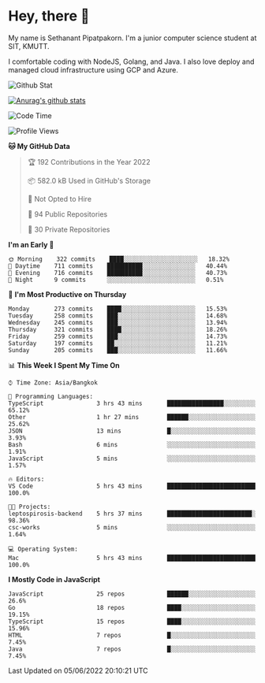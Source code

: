 # Hey, there 🙌
My name is Sethanant Pipatpakorn. I'm a junior computer science student at SIT, KMUTT.

I comfortable coding with NodeJS, Golang, and Java. I also love deploy and managed cloud infrastructure using GCP and Azure.

![Github Stat](https://github-profile-summary-cards.vercel.app/api/cards/profile-details?username=thetkpark&theme=dracula)

[![Anurag's github stats](https://github-readme-stats.vercel.app/api?username=thetkpark&count_private=true&show_icons=true&theme=tokyonight)](https://github.com/anuraghazra/github-readme-stats)

<!--START_SECTION:waka-->
![Code Time](http://img.shields.io/badge/Code%20Time-0%20secs-blue)

![Profile Views](http://img.shields.io/badge/Profile%20Views-14-blue)

**🐱 My GitHub Data** 

> 🏆 192 Contributions in the Year 2022
 > 
> 📦 582.0 kB Used in GitHub's Storage 
 > 
> 🚫 Not Opted to Hire
 > 
> 📜 94 Public Repositories 
 > 
> 🔑 30 Private Repositories  
 > 
**I'm an Early 🐤** 

```text
🌞 Morning    322 commits    ████░░░░░░░░░░░░░░░░░░░░░   18.32% 
🌆 Daytime    711 commits    ██████████░░░░░░░░░░░░░░░   40.44% 
🌃 Evening    716 commits    ██████████░░░░░░░░░░░░░░░   40.73% 
🌙 Night      9 commits      ░░░░░░░░░░░░░░░░░░░░░░░░░   0.51%

```
📅 **I'm Most Productive on Thursday** 

```text
Monday       273 commits    ████░░░░░░░░░░░░░░░░░░░░░   15.53% 
Tuesday      258 commits    ███░░░░░░░░░░░░░░░░░░░░░░   14.68% 
Wednesday    245 commits    ███░░░░░░░░░░░░░░░░░░░░░░   13.94% 
Thursday     321 commits    ████░░░░░░░░░░░░░░░░░░░░░   18.26% 
Friday       259 commits    ███░░░░░░░░░░░░░░░░░░░░░░   14.73% 
Saturday     197 commits    ██░░░░░░░░░░░░░░░░░░░░░░░   11.21% 
Sunday       205 commits    ███░░░░░░░░░░░░░░░░░░░░░░   11.66%

```


📊 **This Week I Spent My Time On** 

```text
⌚︎ Time Zone: Asia/Bangkok

💬 Programming Languages: 
TypeScript               3 hrs 43 mins       ████████████████░░░░░░░░░   65.12% 
Other                    1 hr 27 mins        ██████░░░░░░░░░░░░░░░░░░░   25.62% 
JSON                     13 mins             █░░░░░░░░░░░░░░░░░░░░░░░░   3.93% 
Bash                     6 mins              ░░░░░░░░░░░░░░░░░░░░░░░░░   1.91% 
JavaScript               5 mins              ░░░░░░░░░░░░░░░░░░░░░░░░░   1.57%

🔥 Editors: 
VS Code                  5 hrs 43 mins       █████████████████████████   100.0%

🐱‍💻 Projects: 
leptospirosis-backend    5 hrs 37 mins       ████████████████████████░   98.36% 
csc-works                5 mins              ░░░░░░░░░░░░░░░░░░░░░░░░░   1.64%

💻 Operating System: 
Mac                      5 hrs 43 mins       █████████████████████████   100.0%

```

**I Mostly Code in JavaScript** 

```text
JavaScript               25 repos            ██████░░░░░░░░░░░░░░░░░░░   26.6% 
Go                       18 repos            ████░░░░░░░░░░░░░░░░░░░░░   19.15% 
TypeScript               15 repos            ████░░░░░░░░░░░░░░░░░░░░░   15.96% 
HTML                     7 repos             █░░░░░░░░░░░░░░░░░░░░░░░░   7.45% 
Java                     7 repos             █░░░░░░░░░░░░░░░░░░░░░░░░   7.45%

```



 Last Updated on 05/06/2022 20:10:21 UTC
<!--END_SECTION:waka-->
